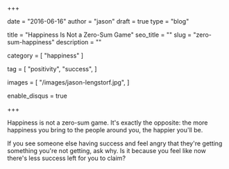 +++

date = "2016-06-16"
author = "jason"
draft = true
type = "blog"

title = "Happiness Is Not a Zero-Sum Game"
seo_title = ""
slug = "zero-sum-happiness"
description = ""

category = [
    "happiness"
]

tag = [
    "positivity",
    "success",
]

images = [
    "/images/jason-lengstorf.jpg",
]

enable_disqus = true

+++

Happiness is not a zero-sum game. It's exactly the opposite: the more happiness you bring to the people around you, the happier you'll be.

If you see someone else having success and feel angry that they're getting something you're not getting, ask why. Is it because you feel like now there's less success left for you to claim?
